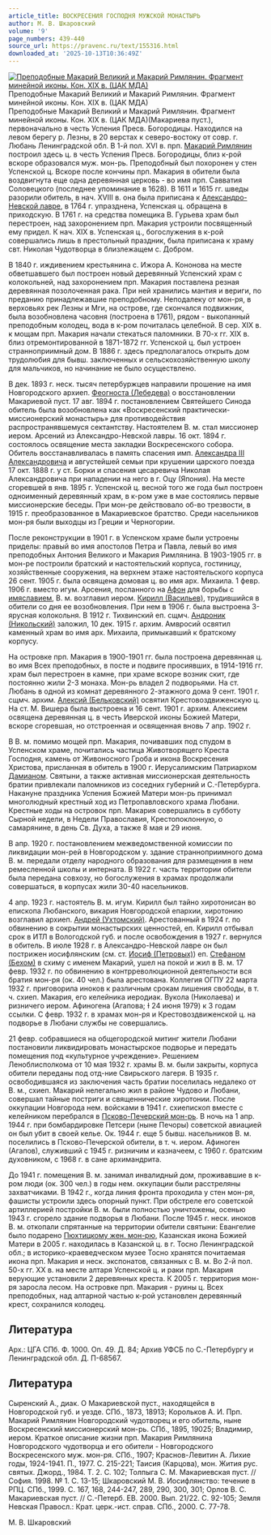 ```yaml
---
article_title: ВОСКРЕСЕНИЯ ГОСПОДНЯ МУЖСКОЙ МОНАСТЫРЬ
author: М. В. Шкаровский
volume: '9'
page_numbers: 439-440
source_url: https://pravenc.ru/text/155316.html
downloaded_at: '2025-10-13T10:36:49Z'
---
```


[![Преподобные Макарий Великий и Макарий Римлянин. Фрагмент минейной иконы. Кон. XIX в. (ЦАК МДА)](https://pravenc.ru/data/127/462/1234/i200.jpg "Кликните для увеличения картинки")](https://pravenc.ru/data/127/462/1234/i400.jpg)Преподобные Макарий Великий и Макарий Римлянин. Фрагмент минейной иконы. Кон. XIX в. (ЦАК МДА)  
Преподобные Макарий Великий и Макарий Римлянин. Фрагмент минейной иконы. Кон. XIX в. (ЦАК МДА)(Макариева пуст.), первоначально в честь Успения Пресв. Богородицы. Находился на левом берегу р. Лезны, в 20 верстах к северо-востоку от совр. г. Любань Ленинградской обл. В 1-й пол. XVI в. прп. [Макарий Римлянин](<https://pravenc.ru/text/Макарий Римлянин.html>) построил здесь ц. в честь Успения Пресв. Богородицы, близ к-рой вскоре образовался муж. мон-рь. Преподобный был похоронен у стен Успенской ц. Вскоре после кончины прп. Макария в обители была воздвигнута еще одна деревянная церковь - во имя прп. Савватия Соловецкого (последнее упоминание в 1628). В 1611 и 1615 гг. шведы разорили обитель, в нач. XVIII в. она была приписана к [Александро-Невской лавре](<https://pravenc.ru/text/Александро-Невская лавра.html>), в 1764 г. упразднена, Успенская ц. обращена в приходскую. В 1761 г. на средства помещика В. Гурьева храм был перестроен, над захоронением прп. Макария устроили посвященный ему придел. К нач. XIX в. Успенская ц., богослужения в к-рой совершались лишь в престольный праздник, была приписана к храму свт. Николая Чудотворца в близлежащем с. Добром.

В 1840 г. иждивением крестьянина с. Ижора А. Кононова на месте обветшавшего был построен новый деревянный Успенский храм с колокольней, над захоронением прп. Макария поставлена резная деревянная позолоченная рака. При ней хранились мантия и вериги, по преданию принадлежавшие преподобному. Неподалеку от мон-ря, в верховьях рек Лезны и Мги, на острове, где скончался подвижник, была возобновлена часовня (построена в 1761), рядом - выкопанный преподобным колодец, вода в к-ром почиталась целебной. В сер. XIX в. к мощам прп. Макария начали стекаться паломники. В 70-х гг. XIX в. близ отремонтированной в 1871-1872 гг. Успенской ц. был устроен странноприимный дом. В 1886 г. здесь предполагалось открыть дом трудолюбия для бывш. заключенных и сельскохозяйственную школу для мальчиков, но начинание не было осуществлено.

В дек. 1893 г. неск. тысяч петербуржцев направили прошение на имя Новгородского архиеп. [Феогноста (Лебедева)](<https://pravenc.ru/text/Феогноста (Лебедева).html>) о восстановлении Макариевой пуст. 17 авг. 1894 г. постановлением Святейшего Синода обитель была возобновлена как «Воскресенский практически-миссионерский монастырь» для противодействия распространявшемуся сектантству. Настоятелем В. м. стал миссионер иером. Арсений из Александро-Невской лавры. 16 окт. 1894 г. состоялось освящение места закладки Воскресенского собора. Обитель восстанавливалась в память спасения имп. [Александра III Александровича](<https://pravenc.ru/text/Александр III Александрович.html>) и августейшей семьи при крушении царского поезда 17 окт. 1888 г. у ст. Борки и спасения цесаревича Николая Александровича при нападении на него в г. Оцу (Япония). На месте сгоревшей в янв. 1895 г. Успенской ц. весной того же года был построен одноименный деревянный храм, в к-ром уже в мае состоялись первые миссионерские беседы. При мон-ре действовало об-во трезвости, в 1915 г. преобразованное в Макариевское братство. Среди насельников мон-ря были выходцы из Греции и Черногории.

После реконструкции в 1901 г. в Успенском храме были устроены приделы: правый во имя апостолов Петра и Павла, левый во имя преподобных Антония Великого и Макария Римлянина. В 1903-1905 гг. в мон-ре построили братский и настоятельский корпуса, гостиницу, хозяйственные сооружения, на верхнем этаже настоятельского корпуса 26 сент. 1905 г. была освящена домовая ц. во имя арх. Михаила. 1 февр. 1906 г. вместо игум. Арсения, посланного на [Афон](https://pravenc.ru/text/Афон.html) для борьбы с [имяславием](https://pravenc.ru/text/имяславием.html), В. м. возглавил иером. [Кирилл (Васильев)](<https://pravenc.ru/text/Кирилл (Васильев).html>), трудившийся в обители со дня ее возобновления. При нем в 1906 г. была выстроена 3-ярусная колокольня. В 1912 г. Тихвинский еп. сщмч. [Андроник (Никольский)](<https://pravenc.ru/text/Андроник (Никольский).html>) заложил, 10 дек. 1915 г. архим. Амвросий освятил каменный храм во имя арх. Михаила, примыкавший к братскому корпусу.

На островке прп. Макария в 1900-1901 гг. была построена деревянная ц. во имя Всех преподобных, в посте и подвиге просиявших, в 1914-1916 гг. храм был перестроен в камне, при храме вскоре возник скит, где постоянно жили 2-3 монаха. Мон-рь владел 2 подворьями. На ст. Любань в одной из комнат деревянного 2-этажного дома 9 сент. 1901 г. сщмч. архим. [Алексий (Бельковский)](<https://pravenc.ru/text/Алексий (Бельковский).html>) освятил Крестовоздвиженскую ц. На ст. М. Вишера была выстроена и 16 сент. 1901 г. архим. Алексием освящена деревянная ц. в честь Иверской иконы Божией Матери, вскоре сгоревшая, но отстроенная и освященная вновь 7 апр. 1902 г.

В В. м. помимо мощей прп. Макария, почивавших под спудом в Успенском храме, почитались частица Животворящего Креста Господня, камень от Живоносного Гроба и икона Воскресения Христова, присланная в обитель в 1900 г. Иерусалимским Патриархом [Дамианом](https://pravenc.ru/text/Дамиан.html). Святыни, а также активная миссионерская деятельность братии привлекали паломников из соседних губерний и С.-Петербурга. Накануне праздника Успения Божией Матери мон-рь принимал многолюдный крестный ход из Петропавловского храма Любани. Крестные ходы на островок прп. Макария совершались в субботу Сырной недели, в Недели Православия, Крестопоклонную, о самарянине, в день Св. Духа, а также 8 мая и 29 июня.

В апр. 1920 г. постановлением межведомственной комиссии по ликвидации мон-рей в Новгородском у. здание странноприимного дома В. м. передали отделу народного образования для размещения в нем ремесленной школы и интерната. В 1922 г. часть территории обители была передана совхозу, но богослужения в храмах продолжали совершаться, в корпусах жили 30-40 насельников.

4 апр. 1923 г. настоятель В. м. игум. Кирилл был тайно хиротонисан во епископа Любанского, викария Новгородской епархии, хиротонию возглавил архиеп. [Андрей (Ухтомский)](<https://pravenc.ru/text/Андрей (Ухтомский).html>). Арестованный в 1924 г. по обвинению в сокрытии монастырских ценностей, еп. Кирилл отбывал срок в ИТЛ в Вологодской губ. и после освобождения в 1927 г. вернулся в обитель. В июле 1928 г. в Александро-Невской лавре он был пострижен иосифлянским (см. ст. [Иосиф (Петровых)](<https://pravenc.ru/text/Иосиф (Петровых).html>)) еп. [Стефаном (Бехом)](<https://pravenc.ru/text/Стефаном (Бехом).html>) в схиму с именем Макарий, ушел на покой и жил в В. м. 17 февр. 1932 г. по обвинению в контрреволюционной деятельности вся братия мон-ря (ок. 40 чел.) была арестована. Коллегия ОГПУ 22 марта 1932 г. приговорила иноков к различным срокам лишения свободы, в т. ч. схиеп. Макария, его келейника иеродиак. Вукола (Николаева) и ризничего иером. Афиногена (Агапова; Ɨ 24 июня 1979) к 3 годам ссылки. С февр. 1932 г. в храмах мон-ря и Крестовоздвиженской ц. на подворье в Любани службы не совершались.

21 февр. собравшиеся на общегородской митинг жители Любани постановили ликвидировать монастырское подворье и передать помещения под «культурное учреждение». Решением Леноблисполкома от 10 мая 1932 г. храмы В. м. были закрыты, корпуса обители переданы под отд-ние Свирьского лагеря. В 1935 г. освободившаяся из заключения часть братии поселилась недалеко от В. м., схиеп. Макарий нелегально жил в районе Чудово и Любани, совершал тайные постриги и священнические хиротонии. После оккупации Новгорода нем. войсками в 1941 г. схиепископ вместе с келейником перебрался в [Псково-Печерский мон-рь](<https://pravenc.ru/text/Псково-Печерский мон-рь.html>). В ночь на 1 апр. 1944 г. при бомбардировке Петсери (ныне Печоры) советской авиацией он был убит в своей келье. Ок. 1944 г. еще 5 бывш. насельников В. м. поселились в Псково-Печерской обители, в т. ч. иером. Афиноген (Агапов), служивший с 1945 г. ризничим и казначеем, с 1960 г. братским духовником, с 1968 г. в сане архимандрита.

До 1941 г. помещения В. м. занимал инвалидный дом, проживавшие в к-ром люди (ок. 300 чел.) в годы нем. оккупации были расстреляны захватчиками. В 1942 г., когда линия фронта проходила у стен мон-ря, фашисты устроили здесь опорный пункт. При обстреле его советской артиллерией постройки В. м. были полностью уничтожены, осенью 1943 г. сгорело здание подворья в Любани. После 1945 г. неск. иноков В. м. откопали спрятанные на территории обители святыни: Евангелие было подарено [Пюхтицкому жен. мон-рю,](<https://pravenc.ru/text/Пюхтицкому жен  мон-рю .html>) Казанская икона Божией Матери в 2005 г. находилась в Казанской ц. в г. Тосно Ленинградской обл.; в историко-краеведческом музее Тосно хранятся почитаемая икона прп. Макария и неск. экспонатов, связанных с В. м. Во 2-й пол. 50-х гг. XX в. на месте алтаря Успенской ц. и раки прп. Макария верующие установили 2 деревянных креста. К 2005 г. территория мон-ря заросла лесом. На островке прп. Макария - руины ц. Всех преподобных, над алтарной частью к-рой установлен деревянный крест, сохранился колодец.

## Литература

Арх.: ЦГА СПб. Ф. 1000. Оп. 49. Д. 84; Архив УФСБ по С.-Петербургу и Ленинградской обл. Д. П-68567.

## Литература

Сыренский А., диак. О Макариевской пуст., находящейся в Новгородской губ. и уезде. СПб., 1873, 18913; Корольков А. И. Прп. Макарий Римлянин Новгородский чудотворец и его обитель, ныне Воскресенский миссионерский мон-рь. СПб., 1895, 19025; Владимир, иером. Краткое описание жизни прп. Макария Римлянина Новгородского чудотворца и его обители - Новгородского Воскресенского муж. мон-ря. СПб., 1907; Краснов-Левитин А. Лихие годы, 1924-1941. П., 1977. С. 215-221; Таисия (Карцова), мон. Жития рус. святых. Джорд., 1984. Т. 2. С. 102; Толпыга С. М. Макариевская пуст. // София. 1998. № 1. С. 13-15; Шкаровский М. В. Иосифлянство: течение в РПЦ. СПб., 1999. С. 167, 168, 244-247, 289, 290, 300, 301; Орлов В. С. Макариевская пуст. // С.-Петерб. ЕВ. 2000. Вып. 21/22. С. 92-105; Земля Невская Правосл.: Крат. церк.-ист. справ. СПб., 2000. С. 77-78.

М. В. Шкаровский
